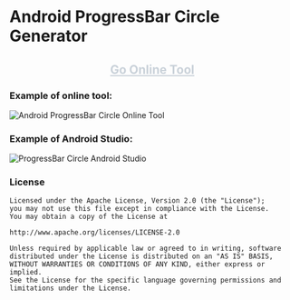 Android ProgressBar Circle Generator
===========

<h2 align="center"><a href="https://hknsoft.github.io/android-progress-bar-circle-generator/" style="color: #C9D1D9">Go Online Tool</a></h1>

### Example of online tool:
![](https://hankagan.com/img/progress-bar-circle-online-tool.png "Android ProgressBar Circle Online Tool")

### Example of Android Studio:
![](https://hankagan.com/img/progress-bar-circle-android-studio.png "ProgressBar Circle Android Studio")

### License
    Licensed under the Apache License, Version 2.0 (the "License");
    you may not use this file except in compliance with the License.
    You may obtain a copy of the License at
    
    http://www.apache.org/licenses/LICENSE-2.0
    
    Unless required by applicable law or agreed to in writing, software
    distributed under the License is distributed on an "AS IS" BASIS,
    WITHOUT WARRANTIES OR CONDITIONS OF ANY KIND, either express or implied.
    See the License for the specific language governing permissions and
    limitations under the License.